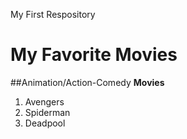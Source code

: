 My First Respository
# My Favorite Movies
##Animation/Action-Comedy
**Movies**
1. Avengers
2. Spiderman
3. Deadpool
